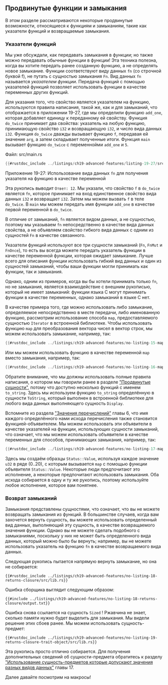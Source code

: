 ## Продвинутые функции и замыкания

В этом разделе рассматриваются некоторые продвинутые возможности, относящиеся к функциям и замыканиям, такие как указатели функций и возвращаемые замыкания.

### Указатели функций

Мы уже обсуждали, как передавать замыкания в функции; но также можно передавать обычные функции в функции! Эта техника полезна, когда вы хотите передать ранее созданную функцию, а не определять новое замыкание. Функции соответствуют виду данных `fn` (со строчной буквой f), не путать с сущностью замыкания `Fn`. Вид данных `fn` называется *указателем функции*. Передача функций с помощью указателей функций позволяет использовать функции в качестве переменных других функций.

Для указания того, что свойство является указателем на функцию, используются правила написания, такой же, как и для замыканий, что отображается в приложении 19-27, где мы определили функцию `add_one`, которая добавляет единицу к переданному ей свойству. Функция `do_twice` принимает два свойства: указатель на любую функцию, принимающую свойство `i32` и возвращающую `i32`, и число вида данных `i32`. Функция `do_twice` дважды вызывает функцию `f`, передавая ей значение `arg`, а затем складывает полученные итоги. Функция `main` вызывает функцию `do_twice` с переменнойми `add_one` и `5`.

<span class="filename">Файл: src/main.rs</span>

```rust
{{#rustdoc_include ../listings/ch19-advanced-features/listing-19-27/src/main.rs}}
```

<span class="caption">Приложение 19-27: Использование вида данных <code>fn</code> для получения указателя на функцию в качестве переменной</span>

Эта рукопись выводит `Ответ: 12`. Мы указали, что свойство `f` в `do_twice` является `fn`, которое принимает на вход единственное свойство вида данных `i32` и возвращает `i32`. Затем мы можем вызвать `f` в теле `do_twice`. В `main` мы можем передать имя функции `add_one` в качестве первой переменной в `do_twice`.

В отличие от замыканий, `fn` является видом данных, а не сущностью, поэтому мы указываем `fn` непосредственно в качестве вида данных свойства, а не объявляем свойство гибкого вида данных с одним из сущностей `Fn` в качестве связанного.

Указатели функций используют все три сущности замыканий (`Fn`, `FnMut` и `FnOnce`), то есть вы всегда можете передать указатель функции в качестве переменной функции, которая ожидает замыкание. Лучше всего для описания функции использовать гибкий вид данных и один из сущностей замыканий, чтобы ваши функции могли принимать как функции, так и замыкания.

Однако, одним из примеров, когда вы бы хотели принимать только `fn`, но не замыкания, является взаимодействие с внешним рукописью, который не имеет замыканий: функции языка C могут принимать функции в качестве переменных, однако замыканий в языке C нет.

В качестве примера того, где можно использовать либо замыкание, определяемое непосредственно в месте передачи, либо именованную функцию, рассмотрим использование способа `map`, предоставляемого сущностью `Iterator` в встроенной библиотеке. Чтобы использовать функцию `map` для преобразования вектора чисел в вектор строк, мы можем использовать замыкание, например, так:

```rust
{{#rustdoc_include ../listings/ch19-advanced-features/no-listing-15-map-closure/src/main.rs:here}}
```

Или мы можем использовать функцию в качестве переменной `map` вместо замыкания, например, так:

```rust
{{#rustdoc_include ../listings/ch19-advanced-features/no-listing-16-map-function/src/main.rs:here}}
```

Обратите внимание, что мы должны использовать полные правила написания, о котором мы говорили ранее в разделе ["Продвинутые сущности"](ch19-03-advanced-traits.html#advanced-traits)<!--  -->, потому что доступно несколько функций с именем `to_string`. Здесь мы используем функцию `to_string` определённую в сущности `ToString`, который выполнен в встроенной библиотеке для любого вида данных выполняющего сущность `Display`.

Вспомните из раздела ["Значения перечислений"] главы 6, что имя каждого определённого нами исхода перечисления также становится функцией-объявителем. Мы можем использовать эти объявители в качестве указателей на функции, использующих сущности замыканий, что означает, что мы можем использовать объявители в качестве переменных для способов, принимающих замыкания, например, так:

```rust
{{#rustdoc_include ../listings/ch19-advanced-features/no-listing-17-map-initializer/src/main.rs:here}}
```

Здесь мы создаём образцы `Status::Value`, используя каждое значение `u32` в ряде (0..20), с которым вызывается `map` с помощью функции объявителя `Status::Value`. Некоторые люди предпочитают это исполнение, а некоторые предпочитают использовать замыкания. Оба исхода собирается в одну и ту же рукопись, поэтому используйте любое исполнение, которое вам понятнее.

### Возврат замыканий

Замыкания представлены сущностями, что означает, что вы не можете возвращать замыкания из функций. В большинстве случаев, когда вам захочется вернуть сущность, вы можете использовать определенный вид данных, выполняющий эту сущность, в качестве возвращаемого значения функции. Однако вы не можете сделать подобного с замыканиями, поскольку у них не может быть определенного вида данных, который можно было бы вернуть; например, вы не можете использовать указатель на функцию `fn` в качестве возвращаемого вида данных.

Следующая рукопись пытается напрямую вернуть замыкание, но она не собирается:

```rust,ignore,does_not_compile
{{#rustdoc_include ../listings/ch19-advanced-features/no-listing-18-returns-closure/src/lib.rs}}
```

Ошибка сборщика выглядит следующим образом:

```console
{{#include ../listings/ch19-advanced-features/no-listing-18-returns-closure/output.txt}}
```

Ошибка снова ссылается на сущность `Sized` ! Ржавчина не знает, сколько памяти нужно будет выделить для замыкания. Мы видели решение этих сбоев ранее. Мы можем использовать сущность-предмет:

```rust,noplayground
{{#rustdoc_include ../listings/ch19-advanced-features/no-listing-19-returns-closure-trait-object/src/lib.rs}}
```

Эта рукопись просто отлично собирается. Для получения дополнительных сведений об сущности-предмета обратитесь к разделу ["Использование сущность-предметов которые допускают значения разных видов данных"](ch17-02-trait-objects.html#using-trait-objects-that-allow-for-values-of-different-types)<!--  --> главы 17.

Далее давайте посмотрим на макросы!


["Значения перечислений"]: ch06-01-defining-an-enum.html#enum-values
